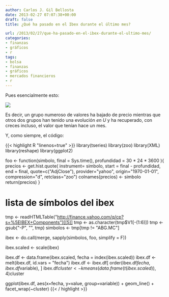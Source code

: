 ```yaml
---
author: Carlos J. Gil Bellosta
date: 2013-02-27 07:07:38+00:00
draft: false
title: ¿Qué ha pasado en el Ibex durante el último mes?

url: /2013/02/27/que-ha-pasado-en-el-ibex-durante-el-ultimo-mes/
categories:
- finanzas
- gráficos
- r
tags:
- bolsa
- finanzas
- gráficos
- mercados financieros
- r
---
```


Pues esencialmente esto:

[![](/wp-uploads/2013/02/ibex201302.png)
](/wp-uploads/2013/02/ibex201302.png)

Es decir, un grupo numeroso de valores ha bajado de precio mientras que otros dos grupos han tenido una evolución _en U_ y ha recuperado, con creces incluso, el valor que tenían hace un mes.

Y, como siempre, el código:

{{< highlight R "linenos=true" >}}
library(tseries)
library(zoo)
library(XML)
library(reshape)
library(ggplot2)

foo  <- function(simbolo, final = Sys.time(), profundidad = 30 * 24 * 3600 ){
  precios <- get.hist.quote(
    instrument= simbolo, start = final - profundidad,
    end = final, quote=c("AdjClose"),
    provider="yahoo", origin="1970-01-01",
    compression="d", retclass="zoo")
  colnames(precios) <- simbolo
  return(precios)
}

# lista de símbolos del ibex

tmp <- readHTMLTable("http://finance.yahoo.com/q/cp?s=%5EIBEX+Components")[[5]]
tmp <- as.character(tmp$V1[-(1:6)])
tmp <- gsub("-P", "", tmp)
simbolos <- tmp[tmp != "ABG.MC"]

ibex <- do.call(merge, sapply(simbolos, foo, simplify = F))

ibex.scaled <- scale(ibex)

ibex.df <- data.frame(ibex.scaled, fecha = index(ibex.scaled))
ibex.df <- melt(ibex.df, id.vars = "fecha")
ibex.df <- ibex.df[ order(ibex.df$fecha, ibex.df$variable), ]
ibex.df$cluster <- kmeans(data.frame(t(ibex.scaled)), 4)$cluster

ggplot(ibex.df, aes(x=fecha, y=value, group=variable)) +
        geom_line() + facet_wrap(~cluster)
{{< / highlight >}}


